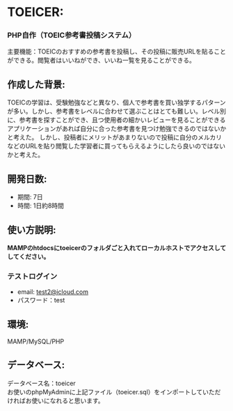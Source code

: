 # TOEICER:
### PHP自作（TOEIC参考書投稿システム）  
主要機能：TOEICのおすすめの参考書を投稿し、その投稿に販売URLを貼ることができる。閲覧者はいいねができ、いいね一覧を見ることができる。

## 作成した背景:
TOEICの学習は、受験勉強などと異なり、個人で参考書を買い独学するパターンが多い。しかし、参考書をレベルに合わせて選ぶことはとても難しい。レベル別に、参考書を探すことができ、且つ使用者の細かいレビューを見ることができるアプリケーションがあれば自分に合った参考書を見つけ勉強できるのではないかと考えた。
しかし、投稿者にメリットがあまりないので投稿に自分のメルカリなどのURLを貼り閲覧した学習者に買ってもらえるようにしたら良いのではないかと考えた。

## 開発日数:  
- 期間: 7日
- 時間: 1日約8時間


## 使い方説明:  
**MAMPのhtdocsにtoeicerのフォルダごと入れてローカルホストでアクセスしてしてください。**  

 
### **テストログイン**  
- email: test2@icloud.com
- パスワード：test 

## 環境:  
MAMP/MySQL/PHP  

## データベース:  
データベース名：toeicer  
お使いのphpMyAdminに上記ファイル（toeicer.sql）をインポートしていただければお使いになれると思います。  
